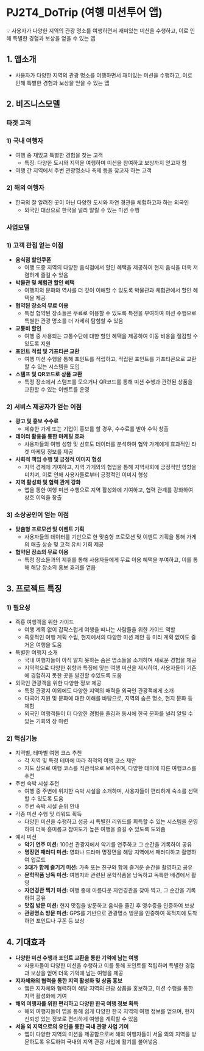 # PJ2T4_DoTrip (여행 미션투어 앱)

<aside>
💡 사용자가 다양한 지역의 관광 명소를 여행하면서 재미있는 미션을 수행하고, 이로 인해 특별한 경험과 보상을 얻을 수 있는 앱

</aside>

## 1. 앱소개

- 사용자가 다양한 지역의 관광 명소를 여행하면서 재미있는 미션을 수행하고, 이로 인해 특별한 경험과 보상을 얻을 수 있는 앱

## 2. 비즈니스모델

### 타겟 고객

### 1) 국내 여행자

- 여행 중 재밌고 특별한 경험을 찾는 고객
    - 특징: 다양한 도시와 지역을 여행하며 미션을 참여하고 보상까지 얻고자 함
- 여행 간 지역에서 주변 관광명소나 축제 등을 찾고자 하는 고객

### 2) 해외 여행자

- 한국의 잘 알려진 곳이 아닌 다양한 도시와 자연 경관을 체험하고자 하는 외국인
    - 외국인 대상으로 한국을 널리 알릴 수 있는 미션 수행

### 사업모델

### 1) 고객 관점 얻는 이점

- **음식점 할인쿠폰**
    - 여행 도중 지역의 다양한 음식점에서 할인 혜택을 제공하여 현지 음식을 더욱 저렴하게 즐길 수 있음
- **박물관 및 체험관 할인 혜택**
    - 여행지의 문화와 역사를 더 깊이 이해할 수 있도록 박물관과 체험관에서 할인 혜택을 제공
- **협약된 장소의 무료 이용**
    - 특정 협약된 장소들은 무료로 이용할 수 있도록 특전을 부여하여 미션 수행으로 특별한 관광 명소를 더 자세히 탐험할 수 있음
- **교통비 할인**
    - 여행 중 사용되는 교통수단에 대한 할인 혜택을 제공하여 이동 비용을 절감할 수 있도록 지원
- **포인트 적립 및 기프티콘 교환**
    - 여행 미션 수행을 통해 포인트를 적립하고, 적립된 포인트를 기프티콘으로 교환할 수 있는 시스템을 도입
- **스탬프 및 QR코드로 상품 교환**
    - 특정 장소에서 스탬프를 모으거나 QR코드를 통해 미션 수행과 관련된 상품을 교환할 수 있는 이벤트를 운영

### 2) 서비스 제공자가 얻는 이점

- **광고 및 홍보 수수료**
    - 제휴한 가게 또는 기업이 홍보를 할 경우, 수수료를 받아 수익 창출
- **데이터 활용을 통한 마케팅 효과**
    - 사용자들의 여행 성향 및 선호도 데이터를 분석하여 협약 가게에게 효과적인 타겟 마케팅 정보를 제공
- **사회적 책임 수행 및 긍정적 이미지 형성**
    - 지역 경제에 기여하고, 지역 가게와의 협업을 통해 지역사회에 긍정적인 영향을 미치며, 이로 인해 사용자들로부터 긍정적인 이미지 형성
- **지역 활성화 및 협력 관계 강화**
    - 앱을 통한 여행 미션 수행으로 지역 활성화에 기여하고, 협력 관계를 강화하여 상호 이익을 창출

### 3) 소상공인이 얻는 이점

- **맞춤형 프로모션 및 이벤트 기획**
    - 사용자들의 데이터를 기반으로 한 맞춤형 프로모션 및 이벤트 기획을 통해 가게의 매출 상승 및 고객 유치 기회 제공
- **협약된 장소의 무료 이용**
    - 특정 장소들과의 제휴를 통해 사용자들에게 무료 이용 혜택을 부여하고, 이를 통해 해당 장소의 홍보 효과를 얻음

## 3. 프로젝트 특징

### 1) 필요성

- 즉흥 여행객을 위한 가이드
    - 여행 계획 없이 갑작스럽게 여행을 떠나는 사람들을 위한 가이드 역할
    - 즉흥적인 여행 계획 수립, 현지에서의 다양한 미션 제안 등 미리 계획 없이도 즐거운 여행을 도움
- 특별한 여행지 소개
    - 국내 여행자들이 아직 알지 못하는 숨은 명소들을 소개하며 새로운 경험을 제공
    - 지역적으로 다양한 취향과 특징에 맞는 여행 미션을 제시하여, 사용자들이 기존에 경험하지 못한 곳을 발견할 수있도록 도움
- 외국인 관광객을 위한 다양한 정보 제공
    - 특정 관광지 이외에도 다양한 지역의 매력을 외국인 관광객에게 소개
    - 다국어 지원 및 문화에 대한 이해를 바탕으로, 지역의 숨은 명소, 현지 문화 등 체험
    - 외국인 여행객들이 더 다양한 경험을 즐김과 동시에 한국 문화를 널리 알릴 수 있는 기회의 장 마련

### 2) 핵심기능

- 지역별, 테마별 여행 코스 추천
    - 각 지역 및 특정 테마에 따라 최적의 여행 코스 제안
    - 지도 상으로 여행 코스를 직관적으로 보여주며, 다양한 테마에 따른 여행코스를 추천
- 주변 숙박 시설 추천
    - 여행 중 주변에 위치한 숙박 시설을 소개하며, 사용자들이 편리하게 숙소를 선택할 수 있도록 도움
    - 주변 숙박 시설 순위 안내
- 각종 미션 수행 및 리워드 획득
    - 다양한 미션을 수행하고 성공 시 특별한 리워드를 획득할 수 있는 시스템을 운영하여 더욱 흥미롭고 참여도가 높은 여행을 즐길 수 있도록 도와줌
- 예시 미션
    - **악기 연주 미션:** 100선 관광지에서 악기를 연주하고 그 순간을 기록하여 공유
    - **명장면 패러디 미션:** 영화나 드라마 명장면을 해당 지역에서 패러디하고 촬영하여 업로드
    - **3대가 함께 즐기기 미션:** 가족 또는 친구와 함께 즐거운 순간을 촬영하고 공유
    - **문학작품 낭독 미션:** 여행지와 관련된 문학작품을 낭독하고 독특한 배경에서 촬영
    - **자연경관 찍기 미션:** 여행 중에 아름다운 자연경관을 찾아 찍고, 그 순간을 기록하여 공유
    - **맛집 방문 미션:** 현지 맛집을 방문하고 음식을 즐긴 후 영수증을 인증하여 보상
    - **관광명소 방문 미션:** GPS를 기반으로 관광명소 방문을 인증하여 목적지에 도착하면 포인트나 쿠폰 등 보상

## 4. 기대효과

- **다양한 미션 수행과 포인트 교환을 통한 기억에 남는 여행**
    - 사용자들이 다양한 미션을 수행하고 이를 통해 포인트를 적립하며 특별한 경험과 보상을 얻어 더욱 기억에 남는 여행을 제공
- **지자체와의 협력을 통한 지역 활성화 및 상품 홍보**
    - 앱은 지자체와 협력하여 해당 지역의 관광 상품을 홍보하고, 미션 수행을 통한 지역 활성화에 기여
- **해외 여행자를 위한 편리하고 다양한 한국 여행 정보 획득**
    - 해외 여행자들이 앱을 통해 쉽게 다양한 한국 지역의 여행 정보를 얻으며, 현지 신뢰성 있는 정보로 편리하게 여행을 계획할 수 있음
- **서울 외 지역으로의 유인을 통한 국내 관광 사업 기여**
    - 앱이 다양한 지역의 미션을 제공함으로써 해외 여행자들이 서울 외의 지역을 방문하도록 유도하여 국내의 지역 관광 사업에 활기를 불어넣음
